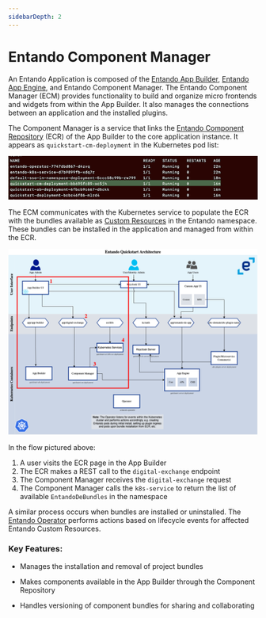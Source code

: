 ```yaml
---
sidebarDepth: 2
---
```


# Entando Component Manager

​​An Entando Application is composed of the [Entando App Builder](app-builder.md), [Entando App Engine](../getting-started/concepts-overview.md#entando-app-engine), and Entando Component Manager. The Entando Component Manager (ECM) provides functionality to build and organize micro frontends and widgets from within the App Builder. It also manages the connections between an application and the installed plugins.

The Component Manager is a service that links the [Entando Component Repository](ecr-overview.md) (ECR) of the App Builder to the core application instance. It appears as `quickstart-cm-deployment` in the Kubernetes pod list:

![pods.png](./img/pods.png) 

The ECM communicates with the Kubernetes service to populate the ECR with the bundles available as [Custom Resources](../consume/custom-resources.md) in the Entando namespace. These bundles can be installed in the application and managed from within the ECR.

![ecm-flow.png](./img/ecm-flow.png)

In the flow pictured above:
1. A user visits the ECR page in the App Builder
2. The ECR makes a REST call to the `digital-exchange` endpoint
3. The Component Manager receives the `digital-exchange` request
4. The Component Manager calls the `k8s-service` to return the list of available `EntandoDeBundles` in the namespace

A similar process occurs when bundles are installed or uninstalled. The [Entando Operator](../consume/operator-intro.md) performs actions based on lifecycle events for affected Entando Custom Resources.

### Key Features:

* Manages the installation and removal of project bundles

* Makes components available in the App Builder through the Component Repository

* Handles versioning of component bundles for sharing and collaborating
